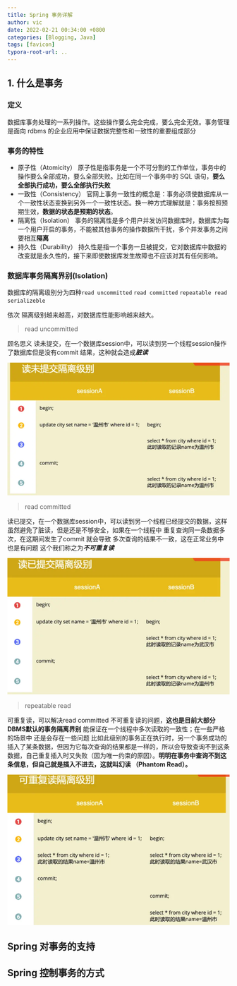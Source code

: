 ```yaml
---
title: Spring 事务详解
author: vic
date: 2022-02-21 00:34:00 +0800
categories: [Blogging, Java]
tags: [favicon]
typora-root-url: ..
---
```




## 1. 什么是事务

### 定义

数据库事务处理的一系列操作。这些操作要么完全完成，要么完全无效。事务管理是面向 rdbms 的企业应用中保证数据完整性和一致性的重要组成部分

### 事务的特性

- 原子性（Atomicity） 原子性是指事务是一个不可分割的工作单位，事务中的操作要么全部成功，要么全部失败。比如在同一个事务中的 SQL 语句，**要么全部执行成功，要么全部执行失败**
- 一致性（Consistency） 官网上事务一致性的概念是：事务必须使数据库从一个一致性状态变换到另外一个一致性状态。换一种方式理解就是：事务按照预期生效，**数据的状态是预期的状态**。
- 隔离性（Isolation） 事务的隔离性是多个用户并发访问数据库时，数据库为每一个用户开启的事务，不能被其他事务的操作数据所干扰，多个并发事务之间要相互**隔离**
- 持久性（Durability） 持久性是指一个事务一旦被提交，它对数据库中数据的改变就是永久性的，接下来即使数据库发生故障也不应该对其有任何影响。

### 数据库事务隔离界别(Isolation)

数据库的隔离级别分为四种`read uncommitted`  `read committed`  `repeatable read` `serializeble`

依次 隔离级别越来越高，对数据库性能影响越来越大。

> read uncommitted

顾名思义 读未提交，在一个数据库session中，可以读到另一个线程session操作了数据库但是没有commit 结果，这种就会造成***脏读***

![](/assets/img/post_image/up-e9fd93cbac87c7e0706368f261d4d75d956.webp)

> read committed

读已提交，在一个数据库session中，可以读到另一个线程已经提交的数据，这样虽然避免了脏读，但是还是不够安全，如果在一个线程中 重复查询同一条数据多次，在这期间发生了commit 就会导致 多次查询的结果不一致，这在正常业务中也是有问题 这个我们称之为***不可重复读***

![](/assets/img/post_image/up-676d2e771c4be9958f86ad61c726b01f816.webp)

> repeatable read

可重复读，可以解决read committed 不可重复读的问题，**这也是目前大部分DBMS默认的事务隔离界别** 能保证在一个线程中多次读取的一致性；在一些严格的场景中 还是会存在一些问题  比如此级别的事务正在执行时，另一个事务成功的插入了某条数据，但因为它每次查询的结果都是一样的，所以会导致查询不到这条数据，自己重复插入时又失败（因为唯一约束的原因）。**明明在事务中查询不到这条信息，但自己就是插入不进去，这就叫幻读 （Phantom Read）。**

![](/assets/img/post_image/up-c960607f80531b464ca205ee63ef18bcd73.webp)

## Spring 对事务的支持
## Spring 控制事务的方式
















